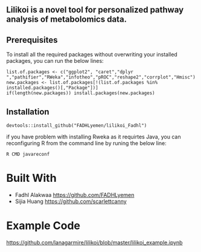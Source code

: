 ## Lilikoi is a novel tool for personalized pathway analysis of metabolomics data. 

## Prerequisites

To install all the required packages without overwriting your installed packages, you can run the below lines:

```
list.of.packages <- c("ggplot2", "caret","dplyr ","pathifier","RWeka","infotheo","pROC","reshape2","corrplot","Hmisc")
new.packages <- list.of.packages[!(list.of.packages %in% installed.packages()[,"Package"])]
if(length(new.packages)) install.packages(new.packages)
```
## Installation
```
devtools::install_github("FADHLyemen/lilikoi_Fadhl")
```

if you have problem with installing Rweka as it requirtes Java, you can reconfiguring R from the command line by runing the below line:

```
R CMD javareconf
```
# Built With
* Fadhl Alakwaa https://github.com/FADHLyemen
* Sijia Huang  https://github.com/scarlettcanny
# Example Code
https://github.com/lanagarmire/lilikoi/blob/master/lilikoi_example.ipynb
